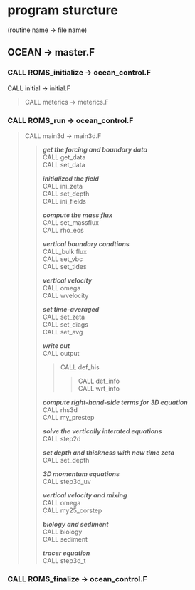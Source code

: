 # program sturcture  
(routine name -> file name)

## OCEAN -> master.F

### CALL ROMS_initialize -> ocean_control.F

CALL initial -> initial.F

> CALL meterics -> meterics.F

### CALL ROMS_run -> ocean_control.F

> CALL main3d -> main3d.F
>> ***get the forcing and boundary data***  
>> CALL get_data  
>> CALL set_data  
>>
>> ***initialized the field***  
>> CALL ini_zeta  
>> CALL set_depth  
>> CALL ini_fields  
>>
>> ***compute the mass flux***  
>> CALL set_massflux  
>> CALL rho_eos  
>>
>> ***vertical boundary condtions***  
>> CALL_bulk flux  
>> CALL set_vbc  
>> CALL set_tides  
>>
>> ***vertical velocity***  
>> CALL omega  
>> CALL wvelocity  
>>
>> ***set time-averaged***  
>> CALL set_zeta  
>> CALL set_diags  
>> CALL set_avg  
>>
>> ***write out***  
>> CALL output  
>>> CALL def_his  
>>>> CALL def_info  
>>>> CALL wrt_info  
>>
>>***compute right-hand-side terms for 3D equation***  
>> CALL rhs3d  
>> CALL my_prestep  
>>
>> ***solve the vertically interated equations***  
>> CALL step2d  
>>
>> ***set depth and thickness with new time zeta***  
>> CALL set_depth  
>>
>> ***3D momentum equations***  
>> CALL step3d_uv  
>>
>> ***vertical velocity and mixing***  
>> CALL omega  
>> CALL my25_corstep  
>>
>> ***biology and sediment***  
>> CALL biology  
>> CALL sediment  
>>
>> ***tracer equation***  
>> CALL step3d_t  
>>
### CALL ROMS_finalize -> ocean_control.F
>
